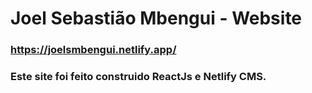 
# Joel Sebastião Mbengui - Website

### https://joelsmbengui.netlify.app/

### Este site foi feito construido ReactJs e Netlify CMS.
